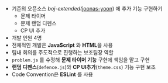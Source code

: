- 기존의 오픈소스 *boj-extended(*[joonas-yoon](https://github.com/joonas-yoon)) 에 추가 기능 구현하기
    - 문제 타이머
    - 문제 랜덤 디펜스
    - CP UI 추가
- 개발 인원 4명
- 전체적인 개발은 **JavaScript** 와 **HTML**을 사용
- 팀내 회의를 주도적으로 진행하는 보조팀장 역할
- `problem.js` 를 수정해 **문제 타이머 기능** 구현에 책임을 맡고 구현
- **랜덤 디펜스**(`defence.js`)와 **CP UI추가**(`theme.css`) 기능 구현 보조
- Code Convention은 **ESLint** 를 사용
